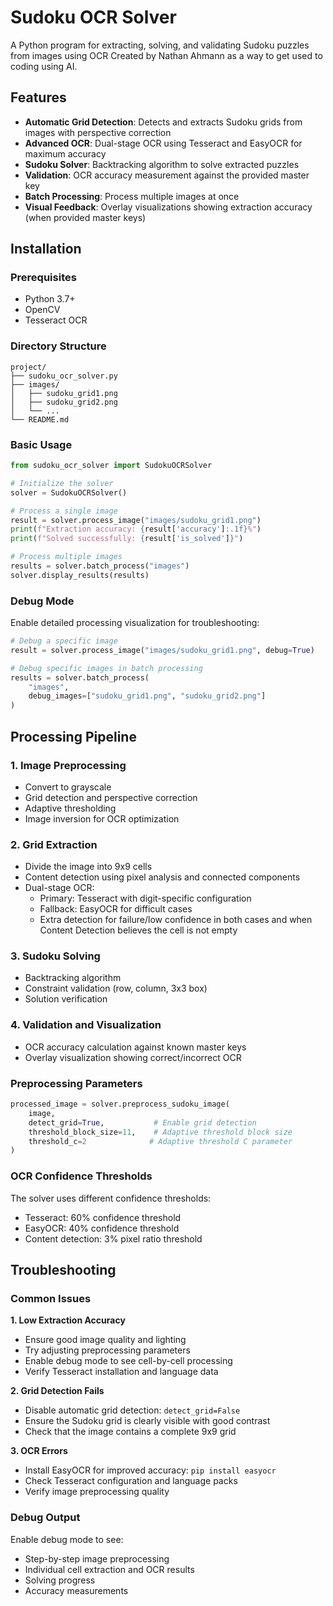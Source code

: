 # Sudoku OCR Solver

A Python program for extracting, solving, and validating Sudoku puzzles from images using OCR
Created by Nathan Ahmann as a way to get used to coding using AI. 

## Features

- **Automatic Grid Detection**: Detects and extracts Sudoku grids from images with perspective correction
- **Advanced OCR**: Dual-stage OCR using Tesseract and EasyOCR for maximum accuracy
- **Sudoku Solver**: Backtracking algorithm to solve extracted puzzles
- **Validation**: OCR accuracy measurement against the provided master key
- **Batch Processing**: Process multiple images at once
- **Visual Feedback**: Overlay visualizations showing extraction accuracy (when provided master keys)

## Installation

### Prerequisites

- Python 3.7+
- OpenCV
- Tesseract OCR


### Directory Structure

```
project/
├── sudoku_ocr_solver.py
├── images/
│   ├── sudoku_grid1.png
│   ├── sudoku_grid2.png
│   └── ...
└── README.md
```

### Basic Usage

```python
from sudoku_ocr_solver import SudokuOCRSolver

# Initialize the solver
solver = SudokuOCRSolver()

# Process a single image
result = solver.process_image("images/sudoku_grid1.png")
print(f"Extraction accuracy: {result['accuracy']:.1f}%")
print(f"Solved successfully: {result['is_solved']}")

# Process multiple images
results = solver.batch_process("images")
solver.display_results(results)
```

### Debug Mode

Enable detailed processing visualization for troubleshooting:

```python
# Debug a specific image
result = solver.process_image("images/sudoku_grid1.png", debug=True)

# Debug specific images in batch processing
results = solver.batch_process(
    "images", 
    debug_images=["sudoku_grid1.png", "sudoku_grid2.png"]
)
```

## Processing Pipeline

### 1. Image Preprocessing
- Convert to grayscale
- Grid detection and perspective correction
- Adaptive thresholding
- Image inversion for OCR optimization

### 2. Grid Extraction
- Divide the image into 9x9 cells
- Content detection using pixel analysis and connected components
- Dual-stage OCR:
  - Primary: Tesseract with digit-specific configuration
  - Fallback: EasyOCR for difficult cases
  - Extra detection for failure/low confidence in both cases and when Content Detection believes the cell is not empty

### 3. Sudoku Solving
- Backtracking algorithm
- Constraint validation (row, column, 3x3 box)
- Solution verification

### 4. Validation and Visualization
- OCR accuracy calculation against known master keys
- Overlay visualization showing correct/incorrect OCR

### Preprocessing Parameters

```python
processed_image = solver.preprocess_sudoku_image(
    image,
    detect_grid=True,           # Enable grid detection
    threshold_block_size=11,    # Adaptive threshold block size
    threshold_c=2              # Adaptive threshold C parameter
)
```

### OCR Confidence Thresholds

The solver uses different confidence thresholds:
- Tesseract: 60% confidence threshold
- EasyOCR: 40% confidence threshold
- Content detection: 3% pixel ratio threshold

## Troubleshooting

### Common Issues

**1. Low Extraction Accuracy**
- Ensure good image quality and lighting
- Try adjusting preprocessing parameters
- Enable debug mode to see cell-by-cell processing
- Verify Tesseract installation and language data

**2. Grid Detection Fails**
- Disable automatic grid detection: `detect_grid=False`
- Ensure the Sudoku grid is clearly visible with good contrast
- Check that the image contains a complete 9x9 grid

**3. OCR Errors**
- Install EasyOCR for improved accuracy: `pip install easyocr`
- Check Tesseract configuration and language packs
- Verify image preprocessing quality

### Debug Output

Enable debug mode to see:
- Step-by-step image preprocessing
- Individual cell extraction and OCR results
- Solving progress
- Accuracy measurements
